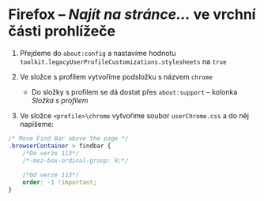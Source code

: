 # Firefox – _Najít na stránce..._ ve vrchní části prohlížeče

1. Přejdeme do `about:config` a nastavíme hodnotu `toolkit.legacyUserProfileCustomizations.stylesheets` na `true`

2. Ve složce s profilem vytvoříme podsložku s názvem `chrome`
   * Do složky s profilem se dá dostat přes `about:support` – kolonka _Složka s profilem_

3. Ve složce `<profile>\chrome` vytvoříme soubor `userChrome.css` a do něj napíšeme:

```css
/* Move Find Bar above the page */
.browserContainer > findbar {
    /*Do verze 113*/
    /*-moz-box-ordinal-group: 0;*/
    
    /*Od verze 113*/
    order: -1 !important;
}
```
